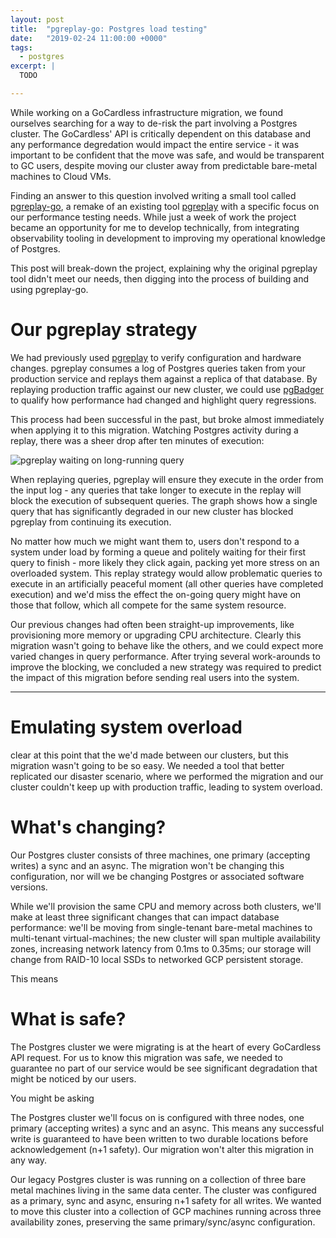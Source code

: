 ```yaml
---
layout: post
title:  "pgreplay-go: Postgres load testing"
date:   "2019-02-24 11:00:00 +0000"
tags:
  - postgres
excerpt: |
  TODO

---
```


While working on a GoCardless infrastructure migration, we found ourselves
searching for a way to de-risk the part involving a Postgres cluster. The
GoCardless' API is critically dependent on this database and any performance
degredation would impact the entire service - it was important to be confident
that the move was safe, and would be transparent to GC users, despite moving our
cluster away from predictable bare-metal machines to Cloud VMs.

Finding an answer to this question involved writing a small tool called
[pgreplay-go](https://github.com/gocardless/pgreplay-go), a remake of an
existing tool [pgreplay](https://github.com/laurenz/pgreplay) with a specific
focus on our performance testing needs. While just a week of work the project
became an opportunity for me to develop technically, from integrating
observability tooling in development to improving my operational knowledge of
Postgres.

This post will break-down the project, explaining why the original pgreplay tool
didn't meet our needs, then digging into the process of building and using
pgreplay-go.

# Our pgreplay strategy

We had previously used [pgreplay](https://github.com/laurenz/pgreplay) to verify
configuration and hardware changes. pgreplay consumes a log of Postgres queries
taken from your production service and replays them against a replica of that
database. By replaying production traffic against our new cluster, we could use
[pgBadger](https://github.com/darold/pgbadger) to qualify how performance had
changed and highlight query regressions.

This process had been successful in the past, but broke almost immediately when
applying it to this migration. Watching Postgres activity during a replay, there
was a sheer drop after ten minutes of execution:

![pgreplay waiting on long-running query](pgreplay-blocking.png)

When replaying queries, pgreplay will ensure they execute in the order from the
input log - any queries that take longer to execute in the replay will block the
execution of subsequent queries. The graph shows how a single query that has
significantly degraded in our new cluster has blocked pgreplay from continuing
its execution.

No matter how much we might want them to, users don't respond to a system under
load by forming a queue and politely waiting for their first query to finish -
more likely they click again, packing yet more stress on an overloaded system.
This replay strategy would allow problematic queries to execute in an
artificially peaceful moment (all other queries have completed execution) and
we'd miss the effect the on-going query might have on those that follow, which
all compete for the same system resource.

Our previous changes had often been straight-up improvements, like provisioning
more memory or upgrading CPU architecture. Clearly this migration wasn't going
to behave like the others, and we could expect more varied changes in query
performance. After trying several work-arounds to improve the blocking, we
concluded a new strategy was required to predict the impact of this migration
before sending real users into the system.

---

# Emulating system overload

clear at this point that the
we'd made between our clusters, but this migration wasn't going to be so easy.
We needed a tool that better replicated our disaster scenario, where we
performed the migration and our cluster couldn't keep up with production
traffic, leading to system overload.

# What's changing?

Our Postgres cluster consists of three machines, one primary (accepting writes)
a sync and an async. The migration won't be changing this configuration, nor
will we be changing Postgres or associated software versions.

While we'll provision the same CPU and memory across both clusters, we'll make
at least three significant changes that can impact database performance: we'll
be moving from single-tenant bare-metal machines to multi-tenant
virtual-machines; the new cluster will span multiple availability zones,
increasing network latency from 0.1ms to 0.35ms; our storage will change from
RAID-10 local SSDs to networked GCP persistent storage.

This means 

# What is safe?

The Postgres cluster we were migrating is at the heart of every GoCardless API
request. For us to know this migration was safe, we needed to guarantee no part
of our service would be see significant degradation that might be noticed by our
users.

You might be asking

The Postgres cluster we'll focus on is configured with three nodes, one primary
(accepting writes) a sync and an async. This means any successful write is
guaranteed to have been written to two durable locations before acknowledgement
(n+1 safety). Our migration won't alter this migration in any way.



Our legacy Postgres cluster is was running on a collection of three bare metal
machines living in the same data center. The cluster was configured as a
primary, sync and async, ensuring n+1 safety for all writes. We wanted to move
this cluster into a collection of GCP machines running across three availability
zones, preserving the same primary/sync/async configuration.
